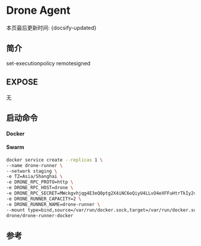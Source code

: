 # Drone Agent

本页最后更新时间: {docsify-updated}

## 简介



set-executionpolicy remotesigned

## EXPOSE

无

## 启动命令

<!-- tabs:start -->
#### **Docker**



#### **Swarm**
```bash
docker service create --replicas 1 \
--name drone-runner \
--network staging \
-e TZ=Asia/Shanghai \
-e DRONE_RPC_PROTO=http \
-e DRONE_RPC_HOST=drone \
-e DRONE_RPC_SECRET=MWckgvhjqg4E3eQ0ptg2X4iNC6oQiyU4LLvO4eXFFuHtrTkIy2vwcAc3erB5f9reM \
-e DRONE_RUNNER_CAPACITY=2 \
-e DRONE_RUNNER_NAME=drone-runner \
--mount type=bind,source=/var/run/docker.sock,target=/var/run/docker.sock \
drone/drone-runner-docker
```

<!-- tabs:end -->



##  参考

